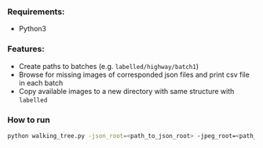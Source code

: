 ### Requirements:
 - Python3

### Features:
 - Create paths to batches (e.g. `labelled/highway/batch1`)
 - Browse for missing images of corresponded json files and print csv file in each batch
 - Copy available images to a new directory with same structure with `labelled`

### How to run

```bash
python walking_tree.py -json_root=<path_to_json_root> -jpeg_root=<path_to_jpeg_root> -save_dir=<path_to_save_dir>
```

